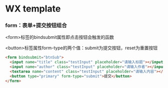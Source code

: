 # WX template

### form：表单+提交按钮组合

\<form>标签的bindsubmit属性即点击按钮会触发的函数

\<button>标签属性form-type的两个值：submit为提交按钮，reset为重置按钮

```html
<form bindsubmit="btnSub">
  <input name="title" class="testInput" placeholder="请输入标题"></input>
  <input name="author" class="testInput" placeholder="请输入作者"></input>
  <textarea name="content" class="testInput" placeholder="请输入内容"></textarea>
  <button type="primary" form-type="submit">提交</button>
</form>
```

